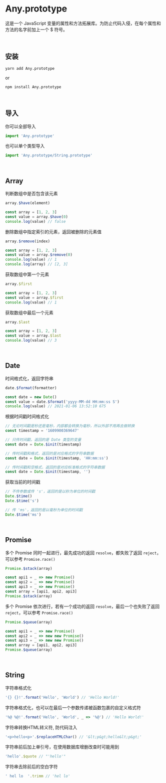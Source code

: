 # Any.prototype

这是一个 JavaScript 变量的属性和方法拓展库。为防止代码入侵，在每个属性和方法的名字前加上一个 $ 符号。

<br/>

## 安装

```shell
yarn add Any.prototype
```
or
```shell
npm install Any.prototype
```
<br/>

## 导入

你可以全部导入
```js
import 'Any.prototype'
```

也可以单个类型导入
```js
import 'Any.prototype/String.prototype'
```
<br/>

## Array

判断数组中是否包含该元素
```js
array.$have(element)
```
```js
const array = [1, 2, 3]
const value = array.$have(0)
console.log(value) // false
```

删除数组中指定索引的元素，返回被删除的元素值
```js
array.$remove(index)
```
```js
const array = [1, 2, 3]
const value = array.$remove(0)
console.log(value) // 1
console.log(array) // [2, 3]
```

获取数组中第一个元素
```js
array.$first
```
```js
const array = [1, 2, 3]
const value = array.$first
console.log(value) // 1
```

获取数组中最后一个元素
```js
array.$last
```
```js
const array = [1, 2, 3]
const value = array.$last
console.log(value) // 3
```
<br/>

## Date

时间格式化，返回字符串
```js
date.$format(formatter)
```
```js
const date = new Date()
const value = date.$format('yyyy-MM-dd HH:mm:ss S')
console.log(value) // 2021-01-06 13:52:10 675
```

根据时间戳时间格式化
```js
// 无论时间戳是秒还是毫秒，内部都会转换为毫秒，所以外部不用再去做转换
const timestamp = '1609900369647'

// 只传时间戳，返回的是 Date 类型的变量
const date = Date.$init(timestamp)

// 传时间戳和格式，返回的是对应格式的字符串数据
const date = Date.$init(timestamp, 'HH:mm:ss')

// 传时间戳和空格式，返回的是对应标准格式的字符串数据
const date = Date.$init(timestamp, '')
```

获取当前的时间戳
```js
// 不传参数或传 's'，返回的是以秒为单位的时间戳
Date.$time()
Date.$time('s')

// 传 'ms'，返回的是以毫秒为单位的时间戳
Date.$time('ms')
```
<br/>

## Promise

多个 Promise 同时一起进行，最先成功的返回 `resolve`，都失败了返回 `reject`，可以参考 `Promise.race()`
```js
Promise.$stack(array)
```
```js
const api1 = _ => new Promise()
const api2 = _ => new Promise()
const api3 = _ => new Promise()
const array = [api1, api2, api3]
Promise.$stack(array)
```

多个 Promise 依次进行，若有一个成功的返回 `resolve`，最后一个也失败了返回 `reject`，可以参考 `Promise.race()`
```js
Promise.$queue(array)
```
```js
const api1 = _ => new Promise()
const api2 = _ => new new Promise()
const api3 = _ => new new Promise()
const array = [api1, api2, api3]
Promise.$queue(array)
```
<br/>

## String

字符串格式化
```js
'{} {}!'.format('Hello', 'World') // 'Hello World!'
```

字符串格式化，也可以在最后一个参数传递被函数包裹的自定义格式符
```js
'%@ %@!'.format('Hello', 'World', _ => '%@') // 'Hello World!'
```

字符串转换HTML转义符, 防代码注入
```js
'<p>hello<p>'.$replaceHTMLChar() // '&lt;p&gt;hello&lt;p&gt;'
```

字符串前后加上单引号，在使用数据库增删改查时可能用到
```js
'hello'.$quote // "'hello'"
```

字符串去除前后的空白字符
```js
' hel lo  '.trimm // 'hel lo'
```

<br/>

